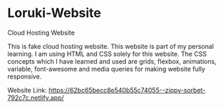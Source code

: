 # Loruki-Website
Cloud Hosting Website 

This is fake cloud hosting website. This website is part of my personal learning. I am using HTML and CSS solely for this website. The CSS concepts which I have learned and used are grids, flexbox, animations, variable, font-awesome and media queries for making website fully responsive. 

Website Link: https://62bc65becc8e540b55c74055--zippy-sorbet-792c7c.netlify.app/
